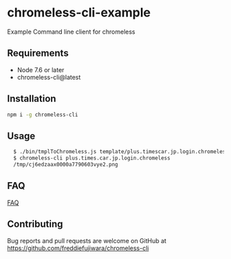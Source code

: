 # chromeless-cli-example
Example Command line client for chromeless

## Requirements

 - Node 7.6 or later
 - chromeless-cli@latest

## Installation

```bash
npm i -g chromeless-cli
```

## Usage
```bash
  $ ./bin/tmplToChromeless.js template/plus.timescar.jp.login.chromeless.tmpl cardNo1 cardNo2 password > plus.times.car.jp.login.chromeless
  $ chromeless-cli plus.times.car.jp.login.chromeless
  /tmp/cj6edzaax0000a7790603vye2.png
```

## FAQ

[FAQ](https://github.com/freddiefujiwara/chromeless-cli/wiki/FAQ)

## Contributing

Bug reports and pull requests are welcome on GitHub at https://github.com/freddiefujiwara/chromeless-cli
